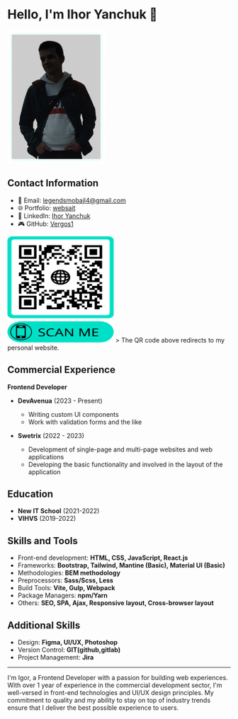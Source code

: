 # Hello, I'm Ihor Yanchuk 👋

![Ihor Yanchuk](image/my-image.png)

## Contact Information
- 📧 Email: [legendsmobajl4@gmail.com](mailto:legendsmobajl4@gmail.com)
- 🌐 Portfolio: [websait](http://yanchuk.vinnytsia.ua/)
- 💼 LinkedIn: [Ihor Yanchuk](https://www.linkedin.com/in/ihor-yanchuk-248a64268/edit/forms/intro/new/?profileFormEntryPoint=PROFILE_SECTION)
- 🎮 GitHub: [Vergos1](https://github.com/Vergos1)
<img src="image/qr-portfolio.svg" alt="QR Code" width="240" height="240"/>
> The QR code above redirects to my personal website.

## Commercial Experience
**Frontend Developer**
- **DevAvenua** (2023 - Present)
    - Writing custom UI components
    - Work with validation forms and the like

- **Swetrix** (2022 - 2023)
    - Development of single-page and multi-page websites and web applications
    - Developing the basic functionality and involved in the layout of the application

## Education
- **New IT School** (2021-2022)
- **VIHVS** (2019-2022)

## Skills and Tools
- Front-end development: **HTML, CSS, JavaScript, React.js**
- Frameworks: **Bootstrap, Tailwind, Mantine (Basic), Material UI (Basic)**
- Methodologies: **BEM methodology**
- Preprocessors: **Sass/Scss, Less**
- Build Tools: **Vite, Gulp, Webpack**
- Package Managers: **npm/Yarn**
- Others: **SEO, SPA, Ajax, Responsive layout, Cross-browser layout**

## Additional Skills
- Design: **Figma, UI/UX, Photoshop**
- Version Control: **GIT(github,gitlab)**
- Project Management: **Jira**

---

I'm Igor, a Frontend Developer with a passion for building web experiences. With over 1 year of experience in the commercial development sector, I'm well-versed in front-end technologies and UI/UX design principles. My commitment to quality and my ability to stay on top of industry trends ensure that I deliver the best possible experience to users.
